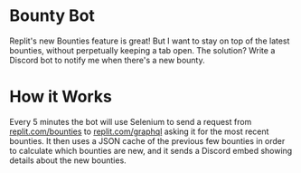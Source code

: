 # Bounty Bot
Replit's new Bounties feature is great! But I want to stay on top of the latest bounties, without perpetually keeping a tab open. The solution? Write a Discord bot to notify me when there's a new bounty.

# How it Works
Every 5 minutes the bot will use Selenium to send a request from [replit.com/bounties](https://replit.com/bounties) to [replit.com/graphql](https://replit.com/graphql) asking it for the most recent bounties. It then uses a JSON cache of the previous few bounties in order to calculate which bounties are new, and it sends a Discord embed showing details about the new bounties.
